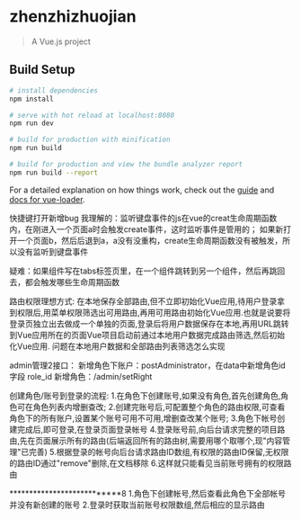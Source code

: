 # zhenzhizhuojian

> A Vue.js project

## Build Setup

``` bash
# install dependencies
npm install

# serve with hot reload at localhost:8080
npm run dev

# build for production with minification
npm run build

# build for production and view the bundle analyzer report
npm run build --report
```

For a detailed explanation on how things work, check out the [guide](http://vuejs-templates.github.io/webpack/) and [docs for vue-loader](http://vuejs.github.io/vue-loader).

快捷键打开新增bug
我理解的：监听键盘事件的js在vue的creat生命周期函数内，在刚进入一个页面a时会触发create事件，这时监听事件是管用的；
如果新打开一个页面b，然后后退到a，a没有没重构，create生命周期函数没有被触发，所以没有监听到键盘事件

疑难：如果组件写在tabs标签页里，在一个组件跳转到另一个组件，然后再跳回去，都会触发哪些生命周期函数




路由权限理想方式: 在本地保存全部路由,但不立即初始化Vue应用,待用户登录拿到权限后,用菜单权限筛选出可用路由,再用可用路由初始化Vue应用.也就是说要将登录页独立出去做成一个单独的页面,登录后将用户数据保存在本地,再用URL跳转到Vue应用所在的页面Vue项目启动前通过本地用户数据完成路由筛选,然后初始化Vue应用.
问题在本地用户数据和全部路由列表筛选怎么实现





admin管理2接口：
新增角色下账户：postAdministrator，在data中新增角色id字段 role_id
新增角色：/admin/setRight


创建角色/账号到登录的流程:
  1.在角色下创建账号,如果没有角色,首先创建角色,角色可在角色列表内增删查改;
  2.创建完账号后,可配置整个角色的路由权限,可查看角色下的所有账户,设置某个账号可用不可用,增删查改某个账号;
  3.角色下帐号创建完成后,即可登录,在登录页面登录帐号
  4.登录账号前,向后台请求完整的项目路由,先在页面展示所有的路由(后端返回所有的路由树,需要用哪个取哪个,现"内容管理"已完善)
  5.根据登录的帐号向后台请求路由ID数组,有权限的路由ID保留,无权限的路由ID通过"remove"删除,在文档移除
  6.这样就只能看见当前账号拥有的权限路由




***************************8
1.角色下创建帐号,然后查看此角色下全部帐号并没有新创建的账号
2.登录时获取当前账号权限数组,然后相应的显示路由